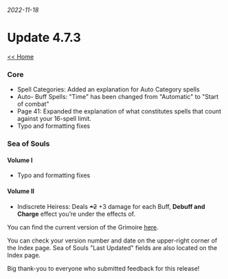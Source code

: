_2022-11-18_
# Update 4.7.3

[<< Home](https://grimoireofheart.github.io)

### Core
* Spell Categories: Added an explanation for Auto Category spells
* Auto- Buff Spells: "Time" has been changed from "Automatic" to "Start of combat"
* Page 41: Expanded the explanation of what constitutes spells that count against your 16-spell limit. 
* Typo and formatting fixes

### Sea of Souls

#### Volume I
* Typo and formatting fixes

#### Volume II 
* Indiscrete Heiress: Deals ~~+2~~ +3 damage for each Buff, **Debuff and Charge** effect you’re under the effects of.


You can find the current version of the Grimoire [here](https://github.com/grimoireofheart/grimoireofheart.github.io/raw/main/Resources/Grimoire%20of%20the%20Heart%20[Core%20Rulebook].pdf).

You can check your version number and date on the upper-right corner of the Index page. Sea of Souls "Last Updated" fields are also located on the Index page. 

Big thank-you to everyone who submitted feedback for this release!